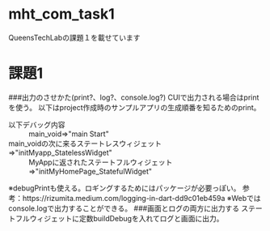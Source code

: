 # mht_com_task1

QueensTechLabの課題１を載せています

# 課題1
###出力のさせかた(print?、log?、console.log?)
CUIで出力される場合はprintを使う。
以下はproject作成時のサンプルアプリの生成順番を知るためのprint。
<dl>
  <dt>以下デバッグ内容</dt>
  <dd>main_void=>"main Start"</dd>
  <dt>main_voidの次に来るステートレスウィジェット=>"initMyapp_StatelessWidget"</dt>
  <dd>MyAppに返されたステートフルウィジェット=>"initMyHomePage_StatefulWidget"</dd>
</dl>
※debugPrintも使える。ロギングするためにはパッケージが必要っぽい。
参考：https://rizumita.medium.com/logging-in-dart-dd9c01eb459a
※Webではconsole.logで出力することができる。
###画面とログの両方に出力する
ステートフルウィジェットに定数buildDebugを入れてログと画面に出力。